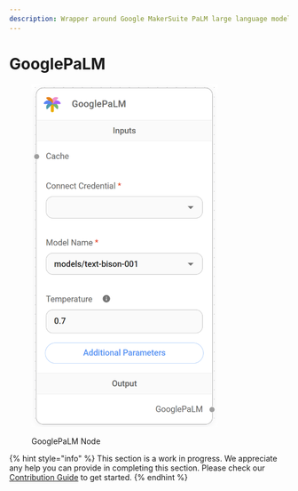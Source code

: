 ```yaml
---
description: Wrapper around Google MakerSuite PaLM large language models.
---
```


# GooglePaLM

<figure><img src="../../../.gitbook/assets/image (3).png" alt="" width="336"><figcaption><p>GooglePaLM Node</p></figcaption></figure>

{% hint style="info" %}
This section is a work in progress. We appreciate any help you can provide in completing this section. Please check our [Contribution Guide](../../../CONTRIBUTING.md) to get started.
{% endhint %}
